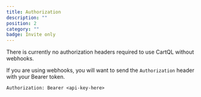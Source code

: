 ```yaml
---
title: Authorization
description: ""
position: 2
category: ""
badge: Invite only
---
```


There is currently no authorization headers required to use CartQL without webhooks.

If you are using webhooks, you will want to send the `Authorization` header with your Bearer token.

```
Authorization: Bearer <api-key-here>
```
